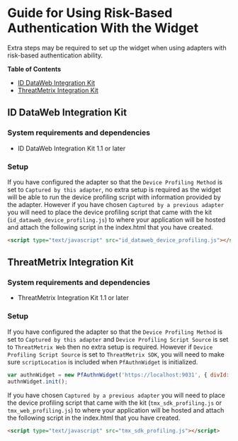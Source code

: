 # Guide for Using Risk-Based Authentication With the Widget

Extra steps may be required to set up the widget when using adapters with risk-based authentication ability.

**Table of Contents**
- [ID DataWeb Integration Kit](#id-dataweb-integration-kit)
- [ThreatMetrix Integration Kit](#threatmetrix-integration-kit)

## ID DataWeb Integration Kit

### System requirements and dependencies

* ID DataWeb Integration Kit 1.1 or later

### Setup

If you have configured the adapter so that the `Device Profiling Method` is set to `Captured by this adapter`, no extra setup is required as the widget will be able to run the device profiling script with information provided by the adapter. However if you have chosen `Captured by a previous adapter` you will need to place the device profiling script that came with the kit (`id_dataweb_device_profiling.js`) to where your application will be hosted and attach the following script in the index.html that you have created. 
```html
<script type="text/javascript" src="id_dataweb_device_profiling.js"></script>
```

## ThreatMetrix Integration Kit

### System requirements and dependencies

* ThreatMetrix Integration Kit 1.1 or later

### Setup

If you have configured the adapter so that the `Device Profiling Method` is set to `Captured by this adapter` and `Device Profiling Script Source` is set to `ThreatMetrix Web` then no extra setup is required. However if `Device Profiling Script Source` is set to `ThreatMetrix SDK`, you will need to make sure `scriptLocation` is included when `PfAuthnWidget` is initialized.
```javascript
var authnWidget = new PfAuthnWidget('https://localhost:9031', { divId: 'authnwidget', scriptLocation: './assets/tmx_sdk_profiling.js' });
authnWidget.init();
```

If you have chosen `Captured by a previous adapter` you will need to place the device profiling script that came with the kit (`tmx_sdk_profiling.js` or `tmx_web_profiling.js`) to where your application will be hosted and attach the following script in the index.html that you have created. 
```html
<script type="text/javascript" src="tmx_sdk_profiling.js"></script>
```
